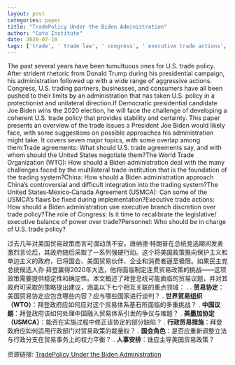 ```yaml
---
layout: post
categories: paper
title: "TradePolicy Under the Biden Administration"
author: "Cato Institute"
date: 2020-07-10
tags: ['trade', ' trade law', ' congress', ' executive trade actions', ' WTO', ' World Trade Organization', ' trade agreements', ' trade policy', ' Joe Biden', ' Biden']
---
```


The past several years have been tumultuous ones for U.S. trade policy. After strident rhetoric from Donald Trump during his presidential campaign, his administration followed up with a wide range of aggressive actions. Congress, U.S. trading partners, businesses, and consumers have all been pushed to their limits by an administration that has taken U.S. policy in a protectionist and unilateral direction.If Democratic presidential candidate Joe Biden wins the 2020 election, he will face the challenge of developing a coherent U.S. trade policy that provides stability and certainty. This paper presents an overview of the trade issues a President Joe Biden would likely face, with some suggestions on possible approaches his administration might take. It covers seven major topics, with some overlap among them:Trade agreements: What should U.S. trade agreements say, and with whom should the United States negotiate them?The World Trade Organization (WTO): How should a Biden administration deal with the many challenges faced by the multilateral trade institution that is the foundation of the trading system?China: How should a Biden administration approach China’s controversial and difficult integration into the trading system?The United States‐​Mexico‐​Canada Agreement (USMCA): Can some of the USMCA’s flaws be fixed during implementation?Executive trade actions: How should a Biden administration use executive branch discretion over trade policy?The role of Congress: Is it time to recalibrate the legislative/​executive balance of power over trade?Personnel: Who should be in charge of U.S. trade policy?

过去几年对美国贸易政策而言可谓动荡不安。唐纳德·特朗普在总统竞选期间发表激烈言论后，其政府随后采取了一系列强硬行动。这个将美国政策推向保护主义和单边主义的政府，已将国会、美国贸易伙伴、企业和消费者逼至极限。如果民主党总统候选人乔·拜登赢得2020年大选，他将面临制定连贯贸易政策的挑战——这项政策需要提供稳定性和确定性。本文概述了拜登总统可能面临的贸易议题，并对其政府可采取的策略提出建议，涵盖以下七个相互关联的重点领域：  . . **贸易协定**：美国贸易协定应包含哪些内容？应与哪些国家进行谈判？  . **世界贸易组织（WTO）**：拜登政府应如何应对这个贸易体系基石所面临的多重挑战？  . **中国议题**：拜登政府该如何处理中国融入贸易体系引发的争议与难题？  . **美墨加协定（USMCA）**：能否在实施过程中修正该协定的部分缺陷？  . **行政贸易措施**：拜登政府应如何运用行政部门对贸易政策的裁量权？  . **国会角色**：是否应重新调整立法与行政分支在贸易事务上的权力平衡？  . **人事安排**：谁应主导美国贸易政策？

资源链接: [TradePolicy Under the Biden Administration](https://papers.ssrn.com/sol3/papers.cfm?abstract_id=3630422)
